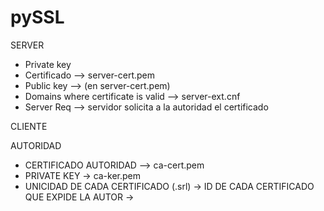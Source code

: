 # pySSL

SERVER
 -  Private key
 -  Certificado --> server-cert.pem
 -  Public key --> (en server-cert.pem)
 -  Domains where certificate is valid --> server-ext.cnf 
 -  Server Req --> servidor solicita a la autoridad el certificado

CLIENTE

AUTORIDAD
 - CERTIFICADO AUTORIDAD --> ca-cert.pem
 - PRIVATE KEY -> ca-ker.pem
 - UNICIDAD DE CADA CERTIFICADO (.srl) -> ID DE CADA CERTIFICADO QUE EXPIDE LA AUTOR -> 